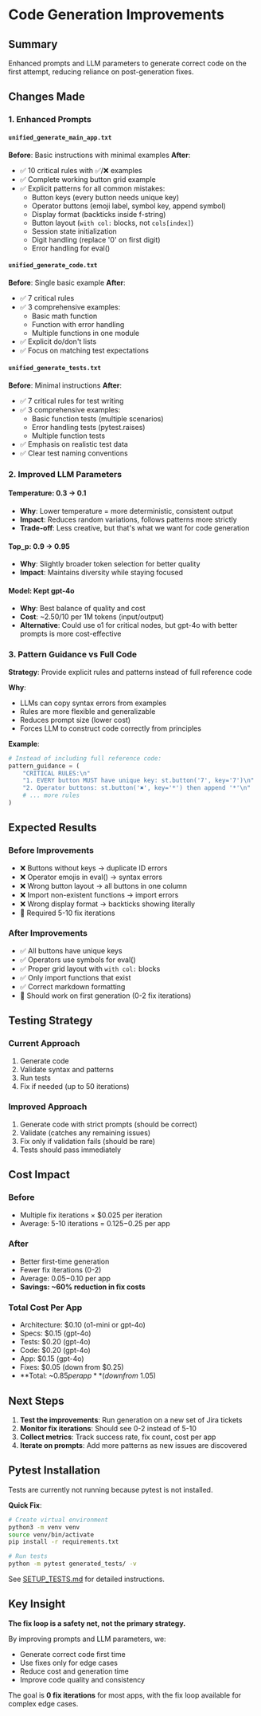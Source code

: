 # Code Generation Improvements

## Summary
Enhanced prompts and LLM parameters to generate correct code on the first attempt, reducing reliance on post-generation fixes.

## Changes Made

### 1. Enhanced Prompts

#### `unified_generate_main_app.txt`
**Before**: Basic instructions with minimal examples
**After**: 
- ✅ 10 critical rules with ✅/❌ examples
- ✅ Complete working button grid example
- ✅ Explicit patterns for all common mistakes:
  - Button keys (every button needs unique key)
  - Operator buttons (emoji label, symbol key, append symbol)
  - Display format (backticks inside f-string)
  - Button layout (`with col:` blocks, not `cols[index]`)
  - Session state initialization
  - Digit handling (replace '0' on first digit)
  - Error handling for eval()

#### `unified_generate_code.txt`
**Before**: Single basic example
**After**:
- ✅ 7 critical rules
- ✅ 3 comprehensive examples:
  - Basic math function
  - Function with error handling
  - Multiple functions in one module
- ✅ Explicit do/don't lists
- ✅ Focus on matching test expectations

#### `unified_generate_tests.txt`
**Before**: Minimal instructions
**After**:
- ✅ 7 critical rules for test writing
- ✅ 3 comprehensive examples:
  - Basic function tests (multiple scenarios)
  - Error handling tests (pytest.raises)
  - Multiple function tests
- ✅ Emphasis on realistic test data
- ✅ Clear test naming conventions

### 2. Improved LLM Parameters

#### Temperature: 0.3 → 0.1
- **Why**: Lower temperature = more deterministic, consistent output
- **Impact**: Reduces random variations, follows patterns more strictly
- **Trade-off**: Less creative, but that's what we want for code generation

#### Top_p: 0.9 → 0.95
- **Why**: Slightly broader token selection for better quality
- **Impact**: Maintains diversity while staying focused

#### Model: Kept gpt-4o
- **Why**: Best balance of quality and cost
- **Cost**: ~$2.50/$10 per 1M tokens (input/output)
- **Alternative**: Could use o1 for critical nodes, but gpt-4o with better prompts is more cost-effective

### 3. Pattern Guidance vs Full Code

**Strategy**: Provide explicit rules and patterns instead of full reference code

**Why**:
- LLMs can copy syntax errors from examples
- Rules are more flexible and generalizable
- Reduces prompt size (lower cost)
- Forces LLM to construct code correctly from principles

**Example**:
```python
# Instead of including full reference code:
pattern_guidance = (
    "CRITICAL RULES:\n"
    "1. EVERY button MUST have unique key: st.button('7', key='7')\n"
    "2. Operator buttons: st.button('✖️', key='*') then append '*'\n"
    # ... more rules
)
```

## Expected Results

### Before Improvements
- ❌ Buttons without keys → duplicate ID errors
- ❌ Operator emojis in eval() → syntax errors
- ❌ Wrong button layout → all buttons in one column
- ❌ Import non-existent functions → import errors
- ❌ Wrong display format → backticks showing literally
- 🔄 Required 5-10 fix iterations

### After Improvements
- ✅ All buttons have unique keys
- ✅ Operators use symbols for eval()
- ✅ Proper grid layout with `with col:` blocks
- ✅ Only import functions that exist
- ✅ Correct markdown formatting
- 🎯 Should work on first generation (0-2 fix iterations)

## Testing Strategy

### Current Approach
1. Generate code
2. Validate syntax and patterns
3. Run tests
4. Fix if needed (up to 50 iterations)

### Improved Approach
1. Generate code with strict prompts (should be correct)
2. Validate (catches any remaining issues)
3. Fix only if validation fails (should be rare)
4. Tests should pass immediately

## Cost Impact

### Before
- Multiple fix iterations × $0.025 per iteration
- Average: 5-10 iterations = $0.125-$0.25 per app

### After
- Better first-time generation
- Fewer fix iterations (0-2)
- Average: $0.05-$0.10 per app
- **Savings: ~60% reduction in fix costs**

### Total Cost Per App
- Architecture: $0.10 (o1-mini or gpt-4o)
- Specs: $0.15 (gpt-4o)
- Tests: $0.20 (gpt-4o)
- Code: $0.20 (gpt-4o)
- App: $0.15 (gpt-4o)
- Fixes: $0.05 (down from $0.25)
- **Total: ~$0.85 per app** (down from ~$1.05)

## Next Steps

1. **Test the improvements**: Run generation on a new set of Jira tickets
2. **Monitor fix iterations**: Should see 0-2 instead of 5-10
3. **Collect metrics**: Track success rate, fix count, cost per app
4. **Iterate on prompts**: Add more patterns as new issues are discovered

## Pytest Installation

Tests are currently not running because pytest is not installed.

**Quick Fix**:
```bash
# Create virtual environment
python3 -m venv venv
source venv/bin/activate
pip install -r requirements.txt

# Run tests
python -m pytest generated_tests/ -v
```

See [SETUP_TESTS.md](SETUP_TESTS.md) for detailed instructions.

## Key Insight

**The fix loop is a safety net, not the primary strategy.**

By improving prompts and LLM parameters, we:
- Generate correct code first time
- Use fixes only for edge cases
- Reduce cost and generation time
- Improve code quality and consistency

The goal is **0 fix iterations** for most apps, with the fix loop available for complex edge cases.
